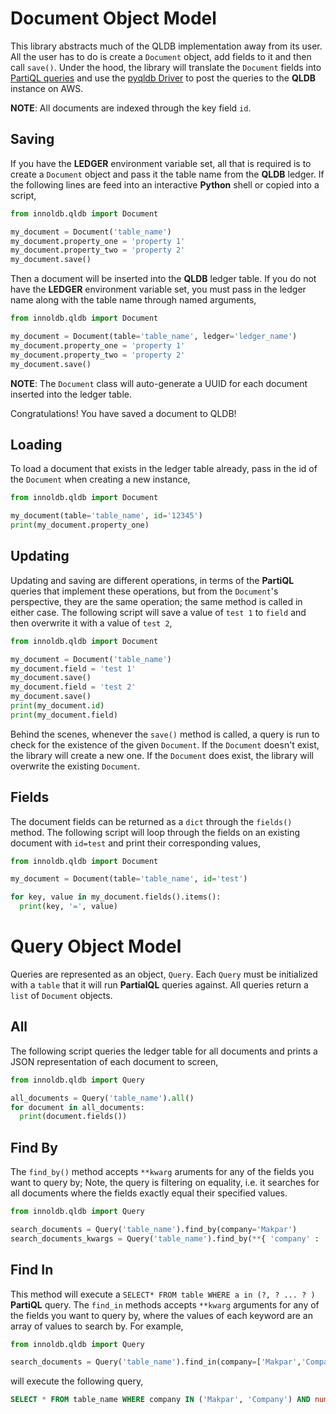 # Document Object Model

This library abstracts much of the QLDB implementation away from its user. All the user has to do is create a `Document` object, add fields to it and then call `save()`. Under the hood, the library will translate the `Document` fields into [PartiQL queries](https://partiql.org/docs.html) and use the [pyqldb Driver](https://amazon-qldb-driver-python.readthedocs.io/en/stable/index.html) to post the queries to the **QLDB** instance on AWS.

**NOTE**: All documents are indexed through the key field `id`. 

## Saving

If you have the **LEDGER** environment variable set, all that is required is to create a `Document` object and pass it the table name from the **QLDB** ledger. If the following lines are feed into an interactive **Python** shell or copied into a script,

```python
from innoldb.qldb import Document

my_document = Document('table_name')
my_document.property_one = 'property 1'
my_document.property_two = 'property 2'
my_document.save()
```

Then a document will be inserted into the **QLDB** ledger table. If you do not have the **LEDGER** environment variable set, you must pass in the ledger name along with the table name through named arguments,

```python
from innoldb.qldb import Document

my_document = Document(table='table_name', ledger='ledger_name')
my_document.property_one = 'property 1'
my_document.property_two = 'property 2'
my_document.save()
```

**NOTE**: The `Document` class will auto-generate a UUID for each document inserted into the ledger table. 

Congratulations! You have saved a document to QLDB!

## Loading

To load a document that exists in the ledger table already, pass in the id of the `Document` when creating a new instance,

```python
from innoldb.qldb import Document

my_document(table='table_name', id='12345')
print(my_document.property_one)
```

## Updating

Updating and saving are different operations, in terms of the **PartiQL** queries that implement these operations, but from the `Document`'s perspective, they are the same operation; the same method is called in either case. The following script will save a value of `test 1` to `field` and then overwrite it with a value of `test 2`,

```python
from innoldb.qldb import Document

my_document = Document('table_name')
my_document.field = 'test 1'
my_document.save()
my_document.field = 'test 2'
my_document.save()
print(my_document.id)
print(my_document.field)
```

Behind the scenes, whenever the `save()` method is called, a query is run to check for the existence of the given `Document`. If the `Document` doesn't exist, the library will create a new one. If the `Document` does exist, the library will overwrite the existing `Document`.

## Fields

The document fields can be returned as a `dict` through the `fields()` method. The following script will loop through the fields on an existing document with `id=test` and print their corresponding values,

```python
from innoldb.qldb import Document

my_document = Document(table='table_name', id='test')

for key, value in my_document.fields().items():
  print(key, '=', value)
```

# Query Object Model

Queries are represented as an object, `Query`. Each `Query` must be initialized with a `table` that it will run **PartialQL** queries against. All queries return a `list` of `Document` objects. 

## All

The following script queries the ledger table for all documents and prints a JSON representation of each document to screen,

```python
from innoldb.qldb import Query

all_documents = Query('table_name').all()
for document in all_documents:
  print(document.fields())
```

## Find By

The `find_by()` method accepts `**kwarg` aruments for any of the fields you want to query by; Note, the query is filtering on equality, i.e. it searches for all documents where the fields exactly equal their specified values.

```python
from innoldb.qldb import Query

search_documents = Query('table_name').find_by(company='Makpar')
search_documents_kwargs = Query('table_name').find_by(**{ 'company' : 'Makpar', 'department': 'Innovation' })
```

## Find In

This method will execute a `SELECT* FROM table WHERE a in (?, ? ... ? )` **PartiQL** query. The `find_in` methods accepts `**kwarg` arguments for any of the fields you want to query by, where the values of each keyword are an array of values to search by. For example,

```python
from innoldb.qldb import Query

search_documents = Query('table_name').find_in(company=['Makpar','Company'], number=[1,2,3])
```

will execute the following query,

```sql
SELECT * FROM table_name WHERE company IN ('Makpar', 'Company') AND number IN (1, 2, 3)
```